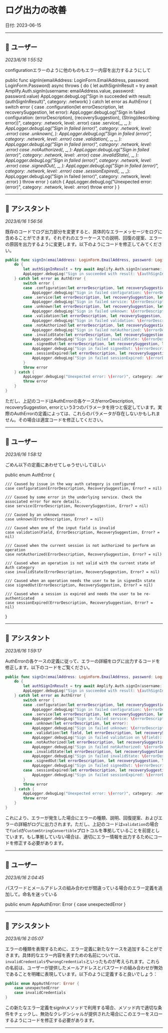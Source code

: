 # ログ出力の改善

日付: 2023-06-15

---

## 👤 ユーザー
*2023/6/16 1:55:52*

configurationエラーのように他のものもエラー内容を出力するようにして

public func signIn(emailAddress: LoginForm.EmailAddress, password: LoginForm.Password) async throws {
        do {
            let authSignInResult = try await Amplify.Auth.signIn(username: emailAddress.value, password: password.value)
            AppLogger.debugLog("Sign in succeeded with result: \(authSignInResult)", category: .network)
        } catch let error as AuthError {
            switch error {
            case .configuration(let errorDescription, let recoverySuggestion, let error):
                AppLogger.debugLog("Sign in failed configuration: \(errorDescription), \(recoverySuggestion), \(String(describing: error))", category: .network, level: .error)
            case .service(_, _, _):
                AppLogger.debugLog("Sign in failed \(error)", category: .network, level: .error)
            case .unknown(_, _):
                AppLogger.debugLog("Sign in failed \(error)", category: .network, level: .error)
            case .validation(_, _, _, _):
                AppLogger.debugLog("Sign in failed \(error)", category: .network, level: .error)
            case .notAuthorized(_, _, _):
                AppLogger.debugLog("Sign in failed \(error)", category: .network, level: .error)
            case .invalidState(_, _, _):
                AppLogger.debugLog("Sign in failed \(error)", category: .network, level: .error)
            case .signedOut(_, _, _):
                AppLogger.debugLog("Sign in failed \(error)", category: .network, level: .error)
            case .sessionExpired(_, _, _):
                AppLogger.debugLog("Sign in failed \(error)", category: .network, level: .error)
            }
            throw error
        } catch {
            AppLogger.debugLog("Unexpected error: \(error)", category: .network, level: .error)
            throw error
        }
    }

---

## 🤖 アシスタント
*2023/6/16 1:56:56*

既存のコードでログ出力部分を変更すると、具体的なエラーメッセージをログに含めることができます。それぞれのエラーケースでの説明、回復の提案、エラーの原因を出力するように変更します。以下のようにコードを修正してみてください。

```swift
public func signIn(emailAddress: LoginForm.EmailAddress, password: LoginForm.Password) async throws {
    do {
        let authSignInResult = try await Amplify.Auth.signIn(username: emailAddress.value, password: password.value)
        AppLogger.debugLog("Sign in succeeded with result: \(authSignInResult)", category: .network)
    } catch let error as AuthError {
        switch error {
        case .configuration(let errorDescription, let recoverySuggestion, let error):
            AppLogger.debugLog("Sign in failed configuration: \(errorDescription), \(recoverySuggestion), \(String(describing: error))", category: .network, level: .error)
        case .service(let errorDescription, let recoverySuggestion, let error):
            AppLogger.debugLog("Sign in failed service: \(errorDescription), \(recoverySuggestion), \(String(describing: error))", category: .network, level: .error)
        case .unknown(let errorDescription, let recoverySuggestion, let error):
            AppLogger.debugLog("Sign in failed unknown: \(errorDescription), \(recoverySuggestion), \(String(describing: error))", category: .network, level: .error)
        case .validation(let errorDescription, let recoverySuggestion, let error):
            AppLogger.debugLog("Sign in failed validation: \(errorDescription), \(recoverySuggestion), \(String(describing: error))", category: .network, level: .error)
        case .notAuthorized(let errorDescription, let recoverySuggestion, let error):
            AppLogger.debugLog("Sign in failed notAuthorized: \(errorDescription), \(recoverySuggestion), \(String(describing: error))", category: .network, level: .error)
        case .invalidState(let errorDescription, let recoverySuggestion, let error):
            AppLogger.debugLog("Sign in failed invalidState: \(errorDescription), \(recoverySuggestion), \(String(describing: error))", category: .network, level: .error)
        case .signedOut(let errorDescription, let recoverySuggestion, let error):
            AppLogger.debugLog("Sign in failed signedOut: \(errorDescription), \(recoverySuggestion), \(String(describing: error))", category: .network, level: .error)
        case .sessionExpired(let errorDescription, let recoverySuggestion, let error):
            AppLogger.debugLog("Sign in failed sessionExpired: \(errorDescription), \(recoverySuggestion), \(String(describing: error))", category: .network, level: .error)
        }
        throw error
    } catch {
        AppLogger.debugLog("Unexpected error: \(error)", category: .network, level: .error)
        throw error
    }
}
```

ただし、上記のコードはAuthErrorの各ケースがerrorDescription, recoverySuggestion, errorという3つのパラメータを持つと仮定しています。実際のAuthErrorの定義によっては、これらのパラメータが存在しないかもしれません。その場合は適宜コードを修正してください。

---

## 👤 ユーザー
*2023/6/16 1:58:12*

ごめん以下の定義にあわせてしゅうせいしてほしい

public enum AuthError {

    /// Caused by issue in the way auth category is configured
    case configuration(ErrorDescription, RecoverySuggestion, Error? = nil)

    /// Caused by some error in the underlying service. Check the associated error for more details.
    case service(ErrorDescription, RecoverySuggestion, Error? = nil)

    /// Caused by an unknown reason
    case unknown(ErrorDescription, Error? = nil)

    /// Caused when one of the input field is invalid
    case validation(Field, ErrorDescription, RecoverySuggestion, Error? = nil)

    /// Caused when the current session is not authorized to perform an operation
    case notAuthorized(ErrorDescription, RecoverySuggestion, Error? = nil)

    /// Caused when an operation is not valid with the current state of Auth category
    case invalidState(ErrorDescription, RecoverySuggestion, Error? = nil)

    /// Caused when an operation needs the user to be in signedIn state
    case signedOut(ErrorDescription, RecoverySuggestion, Error? = nil)

    /// Caused when a session is expired and needs the user to be re-authenticated
    case sessionExpired(ErrorDescription, RecoverySuggestion, Error? = nil)
}

---

## 🤖 アシスタント
*2023/6/16 1:59:17*

AuthErrorの各ケースの定義に従って、エラーの詳細をログに出力するコードを修正します。以下のコードをご覧ください。

```swift
public func signIn(emailAddress: LoginForm.EmailAddress, password: LoginForm.Password) async throws {
    do {
        let authSignInResult = try await Amplify.Auth.signIn(username: emailAddress.value, password: password.value)
        AppLogger.debugLog("Sign in succeeded with result: \(authSignInResult)", category: .network)
    } catch let error as AuthError {
        switch error {
        case .configuration(let errorDescription, let recoverySuggestion, let error):
            AppLogger.debugLog("Sign in failed configuration: \(errorDescription), \(recoverySuggestion), \(String(describing: error))", category: .network, level: .error)
        case .service(let errorDescription, let recoverySuggestion, let error):
            AppLogger.debugLog("Sign in failed service: \(errorDescription), \(recoverySuggestion), \(String(describing: error))", category: .network, level: .error)
        case .unknown(let errorDescription, let error):
            AppLogger.debugLog("Sign in failed unknown: \(errorDescription), \(String(describing: error))", category: .network, level: .error)
        case .validation(let field, let errorDescription, let recoverySuggestion, let error):
            AppLogger.debugLog("Sign in failed validation on \(field): \(errorDescription), \(recoverySuggestion), \(String(describing: error))", category: .network, level: .error)
        case .notAuthorized(let errorDescription, let recoverySuggestion, let error):
            AppLogger.debugLog("Sign in failed notAuthorized: \(errorDescription), \(recoverySuggestion), \(String(describing: error))", category: .network, level: .error)
        case .invalidState(let errorDescription, let recoverySuggestion, let error):
            AppLogger.debugLog("Sign in failed invalidState: \(errorDescription), \(recoverySuggestion), \(String(describing: error))", category: .network, level: .error)
        case .signedOut(let errorDescription, let recoverySuggestion, let error):
            AppLogger.debugLog("Sign in failed signedOut: \(errorDescription), \(recoverySuggestion), \(String(describing: error))", category: .network, level: .error)
        case .sessionExpired(let errorDescription, let recoverySuggestion, let error):
            AppLogger.debugLog("Sign in failed sessionExpired: \(errorDescription), \(recoverySuggestion), \(String(describing: error))", category: .network, level: .error)
        }
        throw error
    } catch {
        AppLogger.debugLog("Unexpected error: \(error)", category: .network, level: .error)
        throw error
    }
}
```
これにより、エラーが発生した場合にエラーの種類、説明、回復提案、およびエラーの詳細がログに出力されます。ただし、上記のコードは`validation`の場合で`field`が`CustomStringConvertible`プロトコルを準拠していることを前提としています。もし準拠していない場合は、適切にエラー情報を出力するためにコードを修正する必要があります。

---

## 👤 ユーザー
*2023/6/16 2:04:45*

パスワードとメールアドレスの組み合わせが間違っている場合のエラー定義を追加して。命名を迷っている

public enum AppAuthError: Error {
    case unexpectedError
}

---

## 🤖 アシスタント
*2023/6/16 2:05:07*

エラーの種類を表現するために、エラー定義に新たなケースを追加することができます。具体的なエラー内容を表すための名前については、`invalidCredentials`や`wrongCredentials`といったものが考えられます。これらの名前は、ユーザーが提供したメールアドレスとパスワードの組み合わせが無効であることを明確に表現しています。以下のように定義すると良いでしょう：

```swift
public enum AppAuthError: Error {
    case unexpectedError
    case invalidCredentials
}
```

この新たなエラー定義をsignInメソッドで利用する場合、メソッド内で適切な条件をチェックし、無効なクレデンシャルが提供された場合にこのエラーをスローするようにコードを修正する必要があります。

---
